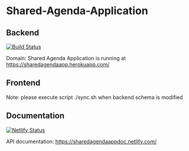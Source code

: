 # Shared-Agenda-Application

## Backend
[![Build Status](https://travis-ci.org/sudojimmy/Shared-Agenda-Application.svg?branch=master)](https://travis-ci.org/sudojimmy/Shared-Agenda-Application)

Domain: Shared Agenda Application is running at https://sharedagendaapp.herokuapp.com/

## Frontend
Note: please execute script ./sync.sh when backend schema is modified

## Documentation
[![Netlify Status](https://api.netlify.com/api/v1/badges/a2e9ca9e-60cd-4103-a5fd-e82bb1b76458/deploy-status)](https://app.netlify.com/sites/sharedagendaappdoc/deploys)

API documentation: https://sharedagendaappdoc.netlify.com/
